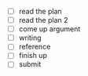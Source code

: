 - [ ] read the plan
- [ ] read the plan 2
- [ ] come up argument
- [ ] writing
- [ ] reference
- [ ] finish up
- [ ] submit
